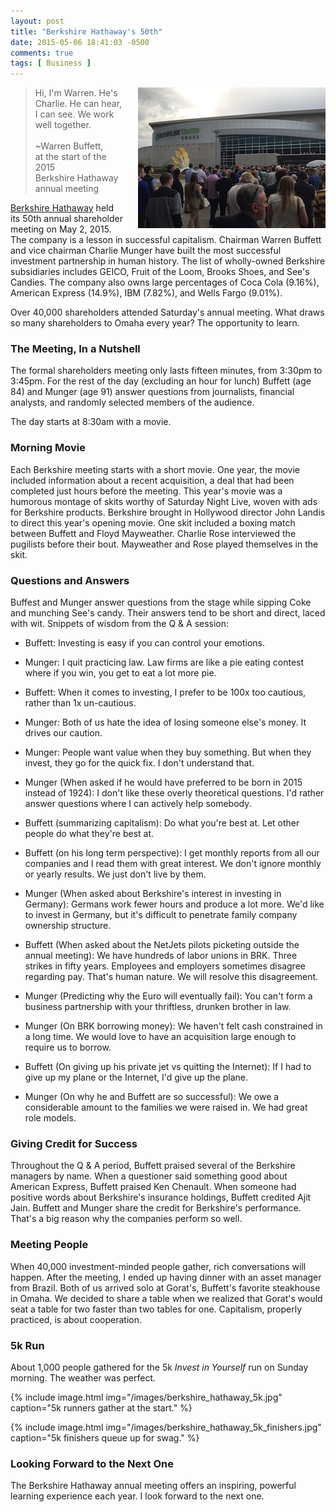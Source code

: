 ```yaml
---
layout: post
title: "Berkshire Hathaway's 50th"
date: 2015-05-06 18:41:03 -0500
comments: true
tags: [ Business ]
---
```


<img style="margin-left:20px" src="/images/berkshire_hathaway_50th.jpg" alt="40,000 shareholders in Omaha." align="right">

>Hi, I'm Warren. He's Charlie. He can hear, I can see. We work well together.
><br/>&nbsp;<br/>
>~Warren Buffett,<br/>at the start of the 2015<br/>Berkshire Hathaway annual meeting

[Berkshire Hathaway](http://berkshirehathaway.com) held its 50th annual shareholder meeting on May 2, 2015. The company is a lesson in successful capitalism. Chairman Warren Buffett and vice chairman Charlie Munger have built the most successful investment partnership in human history. The list of wholly-owned Berkshire subsidiaries includes GEICO, Fruit of the Loom, Brooks Shoes, and See's Candies. The company also owns large percentages of Coca Cola (9.16%), American Express (14.9%), IBM (7.82%), and Wells Fargo (9.01%).

Over 40,000 shareholders attended Saturday's annual meeting. What draws so many shareholders to Omaha every year? The opportunity to learn.

<!--more-->

### The Meeting, In a Nutshell
The formal shareholders meeting only lasts fifteen minutes, from 3:30pm to 3:45pm. For the rest of the day (excluding an hour for lunch) Buffett (age 84) and Munger (age 91) answer questions from journalists, financial analysts, and randomly selected members of the audience. 

The day starts at 8:30am with a movie.

### Morning Movie
Each Berkshire meeting starts with a short movie. One year, the movie included information about a recent acquisition, a deal that had been completed just hours before the meeting. This year's movie was a humorous montage of skits worthy of Saturday Night Live, woven with ads for Berkshire products. Berkshire brought in Hollywood director John Landis to direct this year's opening movie. One skit included a boxing match between Buffett and Floyd Mayweather. Charlie Rose interviewed the pugilists before their bout. Mayweather and Rose played themselves in the skit.

### Questions and Answers
Buffest and Munger answer questions from the stage while sipping Coke and munching See's candy. Their answers tend to be short and direct, laced with wit. Snippets of wisdom from the Q & A session:

* Buffett: Investing is easy if you can control your emotions.

* Munger: I quit practicing law. Law firms are like a pie eating contest where if you win, you get to eat a lot more pie.

* Buffett: When it comes to investing, I prefer to be 100x too cautious, rather than 1x un-cautious.

* Munger: Both of us hate the idea of losing someone else's money. It drives our caution.

* Munger: People want value when they buy something. But when they invest, they go for the quick fix. I don't understand that.

* Munger (When asked if he would have preferred to be born in 2015 instead of 1924): I don't like these overly theoretical questions. I'd rather answer questions where I can actively help somebody.

* Buffett (summarizing capitalism): Do what you're best at. Let other people do what they're best at.

* Buffett (on his long term perspective): I get monthly reports from all our companies and I read them with great interest. We don't ignore monthly or yearly results. We just don't live by them.  

* Munger (When asked about Berkshire's interest in investing in Germany): Germans work fewer hours and produce a lot more. We'd like to invest in Germany, but it's difficult to penetrate family company ownership structure.

* Buffett (When asked about the NetJets pilots picketing outside the annual meeting): We have hundreds of labor unions in BRK. Three strikes in fifty years. Employees and employers sometimes disagree regarding pay. That's human nature. We will resolve this disagreement.

* Munger (Predicting why the Euro will eventually fail): You can't form a business partnership with your thriftless, drunken brother in law.

* Munger (On BRK borrowing money): We haven't felt cash constrained in a long time. We would love to have an acquisition large enough to require us to borrow. 

* Buffett (On giving up his private jet vs quitting the Internet): If I had to give up my plane or the Internet, I'd give up the plane. 

* Munger (On why he and Buffett are so successful): We owe a considerable amount to the families we were raised in. We had great role models.

### Giving Credit for Success
Throughout the Q & A period, Buffett praised several of the Berkshire managers by name. When a questioner said something good about American Express, Buffett praised Ken Chenault. When someone had positive words about Berkshire's insurance holdings, Buffett credited Ajit Jain. Buffett and Munger share the credit for Berkshire's performance. That's a big reason why the companies perform so well.

### Meeting People
When 40,000 investment-minded people gather, rich conversations will happen. After the meeting, I ended up having dinner with an asset manager from Brazil. Both of us arrived solo at Gorat's, Buffett's favorite steakhouse in Omaha. We decided to share a table when we realized that Gorat's would seat a table for two faster than two tables for one. Capitalism, properly practiced, is about cooperation.

### 5k Run
About 1,000 people gathered for the 5k _Invest in Yourself_ run on Sunday morning. The weather was perfect.

{% include image.html img="/images/berkshire_hathaway_5k.jpg" caption="5k runners gather at the start." %}

{% include image.html img="/images/berkshire_hathaway_5k_finishers.jpg" caption="5k finishers queue up for swag." %}

### Looking Forward to the Next One
The Berkshire Hathaway annual meeting offers an inspiring, powerful learning experience each year. I look forward to the next one.

